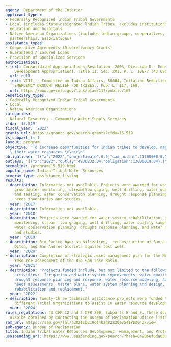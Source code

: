 ```yaml
---
agency: Department of the Interior
applicant_types:
- Federally Recognized lndian Tribal Governments
- Local (includes State-designated lndian Tribes, excludes institutions of higher
  education and hospitals
- Native American Organizations (includes lndian groups, cooperatives, corporations,
  partnerships, associations)
assistance_types:
- Cooperative Agreements (Discretionary Grants)
- Guaranteed / Insured Loans
- Provision of Specialized Services
authorizations:
- text: Consolidated Appropriations Resolution, 2003, Division D - Energy and Water
    Development Appropriations, Title II, Sec. 201, P. L. 108-7 (43 USC Sec. 373d).
  url: null
- text: VIII -- Committee on Indian Affairs, 80004, Inflation Reduction Act of 2022;
    EMERGENCY DROUGHT RELIEF FOR TRIBES.. Pub. L. 117, 169.
  url: https://www.govinfo.gov/link/plaw/117/public/169
beneficiary_types:
- Federally Recognized Indian Tribal Governments
- Local
- Native American Organizations
categories:
- Natural Resources - Community Water Supply Services
cfda: '15.519'
fiscal_year: '2022'
grants_url: https://grants.gov/search-grants?cfda=15.519
is_subpart_f: 1
layout: program
objective: "To increase opportunities for Indian tribes to develop, manage, and protect\
  \ their water resources.\r\n\r\n"
obligations: '[{"x":"2022","sam_estimate":0.0,"sam_actual":21700000.0,"usa_spending_actual":11926880.52},{"x":"2023","sam_estimate":0.0,"sam_actual":101000000.0,"usa_spending_actual":101335241.21},{"x":"2024","sam_estimate":36500000.0,"sam_actual":0.0,"usa_spending_actual":48765489.54}]'
outlays: '[{"x":"2022","outlay":4906232.04,"obligation":13000018.04},{"x":"2023","outlay":58494672.86,"obligation":98575727.14},{"x":"2024","outlay":13882746.56,"obligation":46033844.88}]'
permalink: /program/15.519.html
popular_name: Indian Tribal Water Resources
program_type: assistance_listing
results:
- description: Information not available. Projects were awarded for water system rehabilitation,
    groundwater monitoring, streamflow gaging, well drilling, water quality sampling
    and testing, water conservation planning, drought response planning, and water
    needs inventories and studies.
  year: '2017'
- description: Information not available.
  year: '2018'
- description: Projects were awarded for water system rehabilitation, groundwater
    monitoring, stream flow gauging, well drilling, water quality sampling and testing,
    water conservation planning, drought response planning, and water needs inventories
    and studies.
  year: '2019'
- description: Rio Puerco bank stabilization,  reconstruction of Santa Ana Indian
    Ditch, and San Andres-Glorieta aquifer test well.
  year: '2020'
- description: Completion of strategic asset management plan for the Hopi, and water
    resource assessment of the Rio San Jose Basin.
  year: '2021'
- description: 'Projects funded include, but not limited to the following types of
    activities:  Irrigation and water system improvements, water quality testing,
    drought response planning and response, water resource modeling, aquifer studies,
    needs assessments, master plans, water system planning and design, and minor infrastructure
    rehabilitation and replacement.'
  year: '2022'
- description: Twenty-three technical assistance projects were funded to seventeen
    different Tribal Organizations to assist in water resource development and management.
  year: '2024'
rules_regulations: 43 CFR 12 and 2 CFR 200, Subparts E and F. These documents may
  also be obtained by contacting the Bureau of Reclamation Office listed below.
sam_url: https://sam.gov/fal/a3021cb219df402d82220e25418b3043/view
sub-agency: Bureau of Reclamation
title: Indian Tribal Water Resources Development, Management, and Protection
usaspending_url: https://www.usaspending.gov/search/?hash=0490bef6da0b37b93a0da4c935516c3e
---
```

